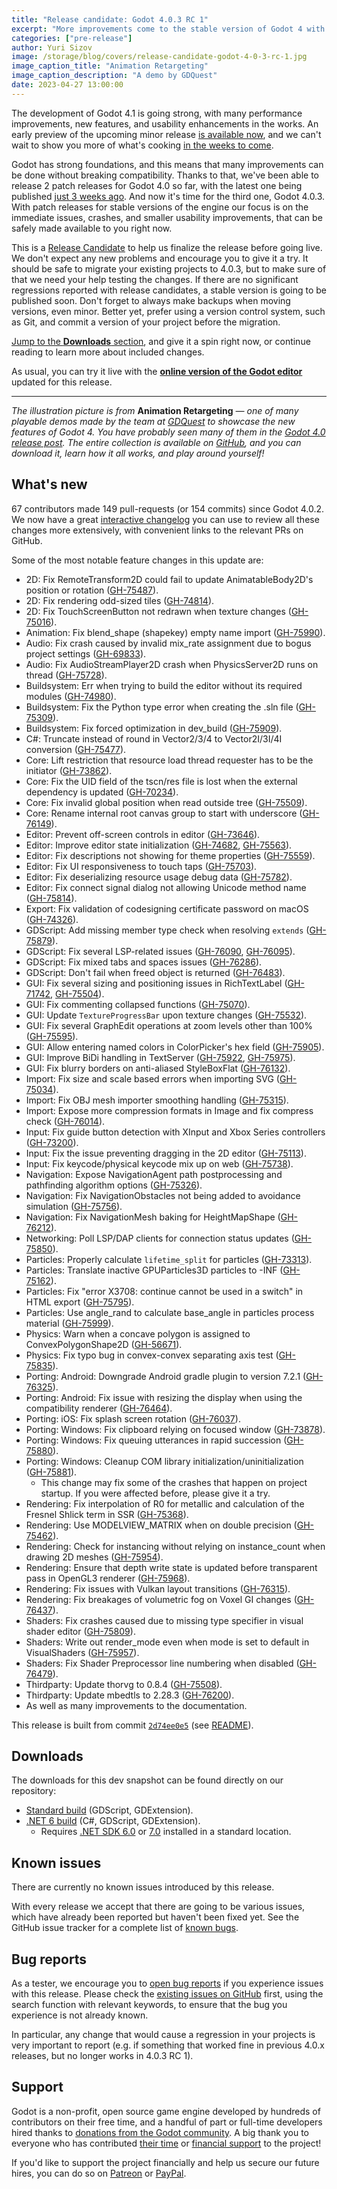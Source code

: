 ```yaml
---
title: "Release candidate: Godot 4.0.3 RC 1"
excerpt: "More improvements come to the stable version of Godot 4 with the 4.0.3 patch release. Here's the first release candidate to test the changes before they go live."
categories: ["pre-release"]
author: Yuri Sizov
image: /storage/blog/covers/release-candidate-godot-4-0-3-rc-1.jpg
image_caption_title: "Animation Retargeting"
image_caption_description: "A demo by GDQuest"
date: 2023-04-27 13:00:00
---
```


The development of Godot 4.1 is going strong, with many performance improvements, new features, and usability enhancements in the works. An early preview of the upcoming minor release [is available now](/article/dev-snapshot-godot-4-1-dev-1), and we can't wait to show you more of what's cooking [in the weeks to come](/article/release-management-4-1).

Godot has strong foundations, and this means that many improvements can be done without breaking compatibility. Thanks to that, we've been able to release 2 patch releases for Godot 4.0 so far, with the latest one being published [just 3 weeks ago](/article/maintenance-release-godot-4-0-2). And now it's time for the third one, Godot 4.0.3. With patch releases for stable versions of the engine our focus is on the immediate issues, crashes, and smaller usability improvements, that can be safely made available to you right now.

This is a [Release Candidate](https://en.wikipedia.org/wiki/Software_release_life_cycle#Release_candidate) to help us finalize the release before going live. We don't expect any new problems and encourage you to give it a try. It should be safe to migrate your existing projects to 4.0.3, but to make sure of that we need your help testing the changes. If there are no significant regressions reported with release candidates, a stable version is going to be published soon. Don't forget to always make backups when moving versions, even minor. Better yet, prefer using a version control system, such as Git, and commit a version of your project before the migration.

[Jump to the **Downloads** section](#downloads), and give it a spin right now, or continue reading to learn more about included changes.

As usual, you can try it live with the [**online version of the Godot editor**](https://editor.godotengine.org/releases/4.0.3.rc1/godot.editor.html) updated for this release.

-----

*The illustration picture is from* **Animation Retargeting** *— one of many playable demos made by the team at [GDQuest](https://www.gdquest.com/) to showcase the new features of Godot 4. You have probably seen many of them in the [Godot 4.0 release post](/article/godot-4-0-sets-sail). The entire collection is available on [GitHub](https://github.com/gdquest-demos/godot-4.0-new-features), and you can download it, learn how it all works, and play around yourself!*

## What's new

67 contributors made 149 pull-requests (or 154 commits) since Godot 4.0.2. We now have a great [interactive changelog](https://godotengine.github.io/godot-interactive-changelog/) you can use to review all these changes more extensively, with convenient links to the relevant PRs on GitHub.

Some of the most notable feature changes in this update are:

- 2D: Fix RemoteTransform2D could fail to update AnimatableBody2D's position or rotation ([GH-75487](https://github.com/godotengine/godot/pull/75487)).
- 2D: Fix rendering odd-sized tiles ([GH-74814](https://github.com/godotengine/godot/pull/74814)).
- 2D: Fix TouchScreenButton not redrawn when texture changes ([GH-75016](https://github.com/godotengine/godot/pull/75016)).
- Animation: Fix blend_shape (shapekey) empty name import ([GH-75990](https://github.com/godotengine/godot/pull/75990)).
- Audio: Fix crash caused by invalid mix_rate assignment due to bogus project settings ([GH-69833](https://github.com/godotengine/godot/pull/69833)).
- Audio: Fix AudioStreamPlayer2D crash when PhysicsServer2D runs on thread ([GH-75728](https://github.com/godotengine/godot/pull/75728)).
- Buildsystem: Err when trying to build the editor without its required modules ([GH-74980](https://github.com/godotengine/godot/pull/74980)).
- Buildsystem: Fix the Python type error when creating the .sln file ([GH-75309](https://github.com/godotengine/godot/pull/75309)).
- Buildsystem: Fix forced optimization in dev_build ([GH-75909](https://github.com/godotengine/godot/pull/75909)).
- C#: Truncate instead of round in Vector2/3/4 to Vector2I/3I/4I conversion ([GH-75477](https://github.com/godotengine/godot/pull/75477)).
- Core: Lift restriction that resource load thread requester has to be the initiator ([GH-73862](https://github.com/godotengine/godot/pull/73862)).
- Core: Fix the UID field of the tscn/res file is lost when the external dependency is updated ([GH-70234](https://github.com/godotengine/godot/pull/70234)).
- Core: Fix invalid global position when read outside tree ([GH-75509](https://github.com/godotengine/godot/pull/75509)).
- Core: Rename internal root canvas group to start with underscore ([GH-76149](https://github.com/godotengine/godot/pull/76149)).
- Editor: Prevent off-screen controls in editor ([GH-73646](https://github.com/godotengine/godot/pull/73646)).
- Editor: Improve editor state initialization ([GH-74682](https://github.com/godotengine/godot/pull/74682), [GH-75563](https://github.com/godotengine/godot/pull/75563)).
- Editor: Fix descriptions not showing for theme properties ([GH-75559](https://github.com/godotengine/godot/pull/75559)).
- Editor: Fix UI responsiveness to touch taps ([GH-75703](https://github.com/godotengine/godot/pull/75703)).
- Editor: Fix deserializing resource usage debug data ([GH-75782](https://github.com/godotengine/godot/pull/75782)).
- Editor: Fix connect signal dialog not allowing Unicode method name ([GH-75814](https://github.com/godotengine/godot/pull/75814)).
- Export: Fix validation of codesigning certificate password on macOS ([GH-74326](https://github.com/godotengine/godot/pull/74326)).
- GDScript: Add missing member type check when resolving `extends` ([GH-75879](https://github.com/godotengine/godot/pull/75879)).
- GDScript: Fix several LSP-related issues ([GH-76090](https://github.com/godotengine/godot/pull/76090), [GH-76095](https://github.com/godotengine/godot/pull/76095)).
- GDScript: Fix mixed tabs and spaces issues ([GH-76286](https://github.com/godotengine/godot/pull/76286)).
- GDScript: Don't fail when freed object is returned ([GH-76483](https://github.com/godotengine/godot/pull/76483)).
- GUI: Fix several sizing and positioning issues in RichTextLabel ([GH-71742](https://github.com/godotengine/godot/pull/71742), [GH-75504](https://github.com/godotengine/godot/pull/75504)).
- GUI: Fix commenting collapsed functions ([GH-75070](https://github.com/godotengine/godot/pull/75070)).
- GUI: Update `TextureProgressBar` upon texture changes ([GH-75532](https://github.com/godotengine/godot/pull/75532)).
- GUI: Fix several GraphEdit operations at zoom levels other than 100% ([GH-75595](https://github.com/godotengine/godot/pull/75595)).
- GUI: Allow entering named colors in ColorPicker's hex field ([GH-75905](https://github.com/godotengine/godot/pull/75905)).
- GUI: Improve BiDi handling in TextServer ([GH-75922](https://github.com/godotengine/godot/pull/75922), [GH-75975](https://github.com/godotengine/godot/pull/75975)).
- GUI: Fix blurry borders on anti-aliased StyleBoxFlat ([GH-76132](https://github.com/godotengine/godot/pull/76132)).
- Import: Fix size and scale based errors when importing SVG ([GH-75034](https://github.com/godotengine/godot/pull/75034)).
- Import: Fix OBJ mesh importer smoothing handling ([GH-75315](https://github.com/godotengine/godot/pull/75315)).
- Import: Expose more compression formats in Image and fix compress check ([GH-76014](https://github.com/godotengine/godot/pull/76014)).
- Input: Fix guide button detection with XInput and Xbox Series controllers ([GH-73200](https://github.com/godotengine/godot/pull/73200)).
- Input: Fix the issue preventing dragging in the 2D editor ([GH-75113](https://github.com/godotengine/godot/pull/75113)).
- Input: Fix keycode/physical keycode mix up on web ([GH-75738](https://github.com/godotengine/godot/pull/75738)).
- Navigation: Expose NavigationAgent path postprocessing and pathfinding algorithm options ([GH-75326](https://github.com/godotengine/godot/pull/75326)).
- Navigation: Fix NavigationObstacles not being added to avoidance simulation ([GH-75756](https://github.com/godotengine/godot/pull/75756)).
- Navigation: Fix NavigationMesh baking for HeightMapShape ([GH-76212](https://github.com/godotengine/godot/pull/76212)).
- Networking: Poll LSP/DAP clients for connection status updates ([GH-75850](https://github.com/godotengine/godot/pull/75850)).
- Particles: Properly calculate `lifetime_split` for particles ([GH-73313](https://github.com/godotengine/godot/pull/73313)).
- Particles: Translate inactive GPUParticles3D particles to -INF ([GH-75162](https://github.com/godotengine/godot/pull/75162)).
- Particles: Fix "error X3708: continue cannot be used in a switch" in HTML export ([GH-75795](https://github.com/godotengine/godot/pull/75795)).
- Particles: Use angle_rand to calculate base_angle in particles process material ([GH-75999](https://github.com/godotengine/godot/pull/75999)).
- Physics: Warn when a concave polygon is assigned to ConvexPolygonShape2D ([GH-56671](https://github.com/godotengine/godot/pull/56671)).
- Physics: Fix typo bug in convex-convex separating axis test ([GH-75835](https://github.com/godotengine/godot/pull/75835)).
- Porting: Android: Downgrade Android gradle plugin to version 7.2.1 ([GH-76325](https://github.com/godotengine/godot/pull/76325)).
- Porting: Android: Fix issue with resizing the display when using the compatibility renderer ([GH-76464](https://github.com/godotengine/godot/pull/76464)).
- Porting: iOS: Fix splash screen rotation ([GH-76037](https://github.com/godotengine/godot/pull/76037)).
- Porting: Windows: Fix clipboard relying on focused window ([GH-73878](https://github.com/godotengine/godot/pull/73878)).
- Porting: Windows: Fix queuing utterances in rapid succession ([GH-75880](https://github.com/godotengine/godot/pull/75880)).
- Porting: Windows: Cleanup COM library initialization/uninitialization ([GH-75881](https://github.com/godotengine/godot/pull/75881)).
  - This change may fix some of the crashes that happen on project startup. If you were affected before, please give it a try.
- Rendering: Fix interpolation of R0 for metallic and calculation of the Fresnel Shlick term in SSR ([GH-75368](https://github.com/godotengine/godot/pull/75368)).
- Rendering: Use MODELVIEW_MATRIX when on double precision ([GH-75462](https://github.com/godotengine/godot/pull/75462)).
- Rendering: Check for instancing without relying on instance_count when drawing 2D meshes ([GH-75954](https://github.com/godotengine/godot/pull/75954)).
- Rendering: Ensure that depth write state is updated before transparent pass in OpenGL3 renderer ([GH-75968](https://github.com/godotengine/godot/pull/75968)).
- Rendering: Fix issues with Vulkan layout transitions ([GH-76315](https://github.com/godotengine/godot/pull/76315)).
- Rendering: Fix breakages of volumetric fog on Voxel GI changes ([GH-76437](https://github.com/godotengine/godot/pull/76437)).
- Shaders: Fix crashes caused due to missing type specifier in visual shader editor ([GH-75809](https://github.com/godotengine/godot/pull/75809)).
- Shaders: Write out render_mode even when mode is set to default in VisualShaders ([GH-75957](https://github.com/godotengine/godot/pull/75957)).
- Shaders: Fix Shader Preprocessor line numbering when disabled ([GH-76479](https://github.com/godotengine/godot/pull/76479)).
- Thirdparty: Update thorvg to 0.8.4 ([GH-75508](https://github.com/godotengine/godot/pull/75508)).
- Thirdparty: Update mbedtls to 2.28.3 ([GH-76200](https://github.com/godotengine/godot/pull/76200)).
- As well as many improvements to the documentation.

This release is built from commit [`2d74ee0e5`](https://github.com/godotengine/godot/commit/2d74ee0e5b89e233ef5e86c0667f09a48e963f82) (see [README](https://downloads.tuxfamily.org/godotengine/4.0.3/rc1/README.txt)).

## Downloads

The downloads for this dev snapshot can be found directly on our repository:

* [Standard build](https://downloads.tuxfamily.org/godotengine/4.0.3/rc1/) (GDScript, GDExtension).
* [.NET 6 build](https://downloads.tuxfamily.org/godotengine/4.0.3/rc1/mono) (C#, GDScript, GDExtension).
  - Requires [.NET SDK 6.0](https://dotnet.microsoft.com/en-us/download/dotnet/6.0) or [7.0](https://dotnet.microsoft.com/en-us/download/dotnet/7.0) installed in a standard location.

## Known issues

There are currently no known issues introduced by this release.

With every release we accept that there are going to be various issues, which have already been reported but haven't been fixed yet. See the GitHub issue tracker for a complete list of [known bugs](https://github.com/godotengine/godot/issues?q=is%3Aissue+is%3Aopen+label%3Abug+).

## Bug reports

As a tester, we encourage you to [open bug reports](https://github.com/godotengine/godot/issues) if you experience issues with this release. Please check the [existing issues on GitHub](https://github.com/godotengine/godot/issues) first, using the search function with relevant keywords, to ensure that the bug you experience is not already known.

In particular, any change that would cause a regression in your projects is very important to report (e.g. if something that worked fine in previous 4.0.x releases, but no longer works in 4.0.3 RC 1).

## Support

Godot is a non-profit, open source game engine developed by hundreds of contributors on their free time, and a handful of part or full-time developers hired thanks to [donations from the Godot community](/donate). A big thank you to everyone who has contributed [their time](https://github.com/godotengine/godot/blob/master/AUTHORS.md) or [financial support](https://github.com/godotengine/godot/blob/master/DONORS.md) to the project!

If you'd like to support the project financially and help us secure our future hires, you can do so on [Patreon](https://www.patreon.com/godotengine) or [PayPal](/donate).
